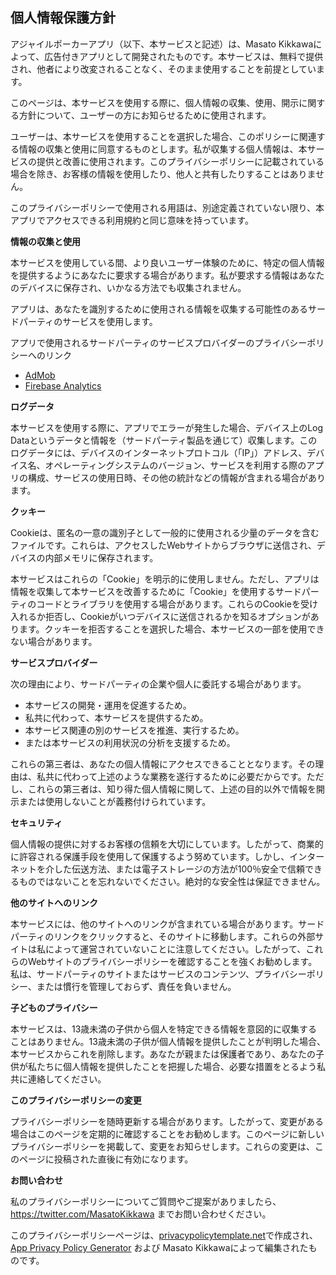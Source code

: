 ## 個人情報保護方針

アジャイルポーカーアプリ（以下、本サービスと記述）は、Masato Kikkawaによって、広告付きアプリとして開発されたものです。本サービスは、無料で提供され、他者により改変されることなく、そのまま使用することを前提としています。

このページは、本サービスを使用する際に、個人情報の収集、使用、開示に関する方針について、ユーザーの方にお知らせるために使用されます。

ユーザーは、本サービスを使用することを選択した場合、このポリシーに関連する情報の収集と使用に同意するものとします。私が収集する個人情報は、本サービスの提供と改善に使用されます。このプライバシーポリシーに記載されている場合を除き、お客様の情報を使用したり、他人と共有したりすることはありません。

このプライバシーポリシーで使用される用語は、別途定義されていない限り、本アプリでアクセスできる利用規約と同じ意味を持っています。

**情報の収集と使用**

本サービスを使用している間、より良いユーザー体験のために、特定の個人情報を提供するようにあなたに要求する場合があります。私が要求する情報はあなたのデバイスに保存され、いかなる方法でも収集されません。

アプリは、あなたを識別するために使用される情報を収集する可能性のあるサードパーティのサービスを使用します。

アプリで使用されるサードパーティのサービスプロバイダーのプライバシーポリシーへのリンク
* [AdMob](https://support.google.com/admob/answer/6128543?hl=ja)
* [Firebase Analytics](https://firebase.google.com/policies/analytics)

**ログデータ**

本サービスを使用する際に、アプリでエラーが発生した場合、デバイス上のLog Dataというデータと情報を（サードパーティ製品を通じて）収集します。このログデータには、デバイスのインターネットプロトコル（「IP」）アドレス、デバイス名、オペレーティングシステムのバージョン、サービスを利用する際のアプリの構成、サービスの使用日時、その他の統計などの情報が含まれる場合があります。

**クッキー**

Cookieは、匿名の一意の識別子として一般的に使用される少量のデータを含むファイルです。これらは、アクセスしたWebサイトからブラウザに送信され、デバイスの内部メモリに保存されます。

本サービスはこれらの「Cookie」を明示的に使用しません。ただし、アプリは情報を収集して本サービスを改善するために「Cookie」を使用するサードパーティのコードとライブラリを使用する場合があります。これらのCookieを受け入れるか拒否し、Cookieがいつデバイスに送信されるかを知るオプションがあります。クッキーを拒否することを選択した場合、本サービスの一部を使用できない場合があります。

**サービスプロバイダー**

次の理由により、サードパーティの企業や個人に委託する場合があります。

* 本サービスの開発・運用を促進するため。
* 私共に代わって、本サービスを提供するため。
* 本サービス関連の別のサービスを推進、実行するため。
* または本サービスの利用状況の分析を支援するため。

これらの第三者は、あなたの個人情報にアクセスできることとなります。その理由は、私共に代わって上述のような業務を遂行するために必要だからです。ただし、これらの第三者は、知り得た個人情報に関して、上述の目的以外で情報を開示または使用しないことが義務付けられています。

**セキュリティ**

個人情報の提供に対するお客様の信頼を大切にしています。したがって、商業的に許容される保護手段を使用して保護するよう努めています。しかし、インターネットを介した伝送方法、または電子ストレージの方法が100％安全で信頼できるものではないことを忘れないでください。絶対的な安全性は保証できません。

**他のサイトへのリンク**

本サービスには、他のサイトへのリンクが含まれている場合があります。サードパーティのリンクをクリックすると、そのサイトに移動します。これらの外部サイトは私によって運営されていないことに注意してください。したがって、これらのWebサイトのプライバシーポリシーを確認することを強くお勧めします。私は、サードパーティのサイトまたはサービスのコンテンツ、プライバシーポリシー、または慣行を管理しておらず、責任を負いません。

**子どものプライバシー**

本サービスは、13歳未満の子供から個人を特定できる情報を意図的に収集することはありません。13歳未満の子供が個人情報を提供したことが判明した場合、本サービスからこれを削除します。あなたが親または保護者であり、あなたの子供が私たちに個人情報を提供したことを把握した場合、必要な措置をとるよう私共に連絡してください。

**このプライバシーポリシーの変更**

プライバシーポリシーを随時更新する場合があります。したがって、変更がある場合はこのページを定期的に確認することをお勧めします。このページに新しいプライバシーポリシーを掲載して、変更をお知らせします。これらの変更は、このページに投稿された直後に有効になります。

**お問い合わせ**

私のプライバシーポリシーについてご質問やご提案がありましたら、https://twitter.com/MasatoKikkawa までお問い合わせください。

このプライバシーポリシーページは、[privacypolicytemplate.net](https://privacypolicytemplate.net)で作成され、
[App Privacy Policy Generator](https://app-privacy-policy-generator.firebaseapp.com/) および Masato Kikkawaによって編集されたものです。